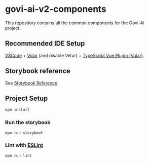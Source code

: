 # govi-ai-v2-components

This repository contains all the common components for the Govi-AI project.

## Recommended IDE Setup

[VSCode](https://code.visualstudio.com/) + [Volar](https://marketplace.visualstudio.com/items?itemName=Vue.volar) (and disable Vetur) + [TypeScript Vue Plugin (Volar)](https://marketplace.visualstudio.com/items?itemName=Vue.vscode-typescript-vue-plugin).

## Storybook reference

See [Storybook Reference](https://storybook.js.org/docs).

## Project Setup

```sh
npm install
```

### Run the storybook

```sh
npm run storybook
```

### Lint with [ESLint](https://eslint.org/)

```sh
npm run lint
```

